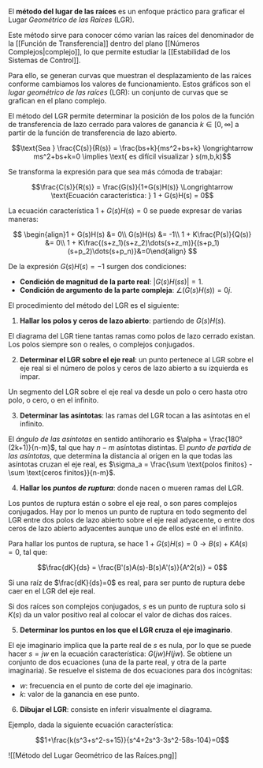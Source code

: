 El **método del lugar de las raíces** es un enfoque práctico para graficar el Lugar _Geométrico de las Raíces_ (LGR).

Este método sirve para conocer cómo varían las raíces del denominador de la [[Función de Transferencia]] dentro del plano [[Números Complejos|complejo]], lo que permite estudiar la [[Estabilidad de los Sistemas de Control]].

Para ello, se generan curvas que muestran el desplazamiento de las raíces conforme cambiamos los valores de funcionamiento. Estos gráficos son el _lugar geométrico de las raíces_ (LGR): un conjunto de curvas que se grafican en el plano complejo.

El método del LGR permite determinar la posición de los polos de la función de transferencia de lazo cerrado para valores de ganancia $k \in [0,\infty]$ a partir de la función de transferencia de lazo abierto.

$$\text{Sea } \frac{C(s)}{R(s)} = \frac{bs+k}{ms^2+bs+k} \longrightarrow ms^2+bs+k=0 \implies \text{ es difícil visualizar } s(m,b,k)$$

Se transforma la expresión para que sea más cómoda de trabajar:

$$\frac{C(s)}{R(s)} = \frac{G(s)}{1+G(s)H(s)} \Longrightarrow \text{Ecuación característica: } 1 + G(s)H(s) = 0$$

La ecuación característica $1 + G(s)H(s) = 0$ se puede expresar de varias maneras:

$$
\begin{align}1 + G(s)H(s) &= 0\\
G(s)H(s) &= -1\\
1 + K\frac{P(s)}{Q(s)} &= 0\\
1 + K\frac{(s+z_1)(s+z_2)\dots(s+z_m)}{(s+p_1)(s+p_2)\dots(s+p_n)}&=0\end{align}
$$

De la expresión $G(s)H(s)=-1$ surgen dos condiciones:

- **Condición de magnitud de la parte real**: $|G(s)H(ss)|=1$.
- **Condición de argumento de la parte compleja**: $\angle(G(s)H(s))=0j$.

El procedimiento del método del LGR es el siguiente:

1. **Hallar los polos y ceros de lazo abierto**: partiendo de $G(s)H(s)$.

El diagrama del LGR tiene tantas ramas como polos de lazo cerrado existan. Los polos siempre son o reales, o complejos conjugados.

2. **Determinar el LGR sobre el eje real**: un punto pertenece al LGR sobre el eje real si el número de polos y ceros de lazo abierto a su izquierda es impar.

Un segmento del LGR sobre el eje real va desde un polo o cero hasta otro polo, o cero, o en el infinito.

3. **Determinar las asíntotas**: las ramas del LGR tocan a las asíntotas en el infinito.

El _ángulo de las asíntotas_ en sentido antihorario es $\alpha = \frac{180°(2k+1)}{n-m}$, tal que hay $n-m$ asíntotas distintas. El _punto de partida de las asíntotas_, que determina la distancia al origen en la que todas las asíntotas cruzan el eje real, es $\sigma_a = \frac{\sum \text{polos finitos} - \sum \text{ceros finitos}}{n-m}$.

4. **Hallar los _puntos de ruptura_**: donde nacen o mueren ramas del LGR.

Los puntos de ruptura están o sobre el eje real, o son pares complejos conjugados. Hay por lo menos un punto de ruptura en todo segmento del LGR entre dos polos de lazo abierto sobre el eje real adyacente, o entre dos ceros de lazo abierto adyacentes aunque uno de ellos esté en el infinito.

Para hallar los puntos de ruptura, se hace $1+G(s)H(s)=0 \longrightarrow B(s)+KA(s)=0$, tal que:

$$\frac{dK}{ds} = \frac{B'(s)A(s)-B(s)A'(s)}{A^2(s)} = 0$$

Si una raíz de $\frac{dK}{ds}=0$ es real, para ser punto de ruptura debe caer en el LGR del eje real.

Si dos raíces son complejos conjugados, $s$ es un punto de ruptura solo si $K(s)$ da un valor positivo real al colocar el valor de dichas dos raíces.

5. **Determinar los puntos en los que el LGR cruza el eje imaginario**.

El eje imaginario implica que la parte real de $s$ es nula, por lo que se puede hacer $s = jw$ en la ecuación característica: $G(jw)H(jw)$. Se obtiene un conjunto de dos ecuaciones (una de la parte real, y otra de la parte imaginaria). Se resuelve el sistema de dos ecuaciones para dos incógnitas:

- $w$: frecuencia en el punto de corte del eje imaginario.
- $k$: valor de la ganancia en ese punto.

6. **Dibujar el LGR**: consiste en inferir visualmente el diagrama.

Ejemplo, dada la siguiente ecuación característica:

$$1+\frac{k(s^3+s^2-s+15)}{s^4+2s^3-3s^2-58s-104}=0$$

![[Método del Lugar Geométrico de las Raíces.png]]
